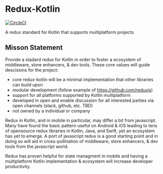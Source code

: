 # Redux-Kotlin

[![CircleCI](https://circleci.com/gh/reduxkotlin/redux-kotlin.svg?style=svg)](https://circleci.com/gh/reduxkotlin/redux-kotlin)


A redux standard for Kotlin that supports multiplatform projects

## Misson Statement

Provide a stadard redux for Kotlin in order to foster a ecosystem of middleware, store enhancers, & dev tools.  These core values will guide descisions for the project:
* core redux-kotlin will be a minimal implementation that other libraries can build upon
* modular development (follow example of https://github.com/reduxjs)
* support for all platforms supported by Kotlin multiplatform
* developed in open and enable discussion for all interested parties via open channels (slack, github, etc. TBD)
* not owned by a individual or company


Redux in Kotlin, and in mobile in particular, may differ a bit from javascript.  Many have found the basic pattern useful on Android & iOS leading to tens of opensource redux libraries in Kotlin, Java, and Swift, yet an ecosystem has yet to emerge.  A port of javascript redux is a good starting point and in doing so will aid in cross-pollination of middleware, store enhancers, & dev tools from the javascript world.  

Redux has proven helpful for state managment in mobile and having a multiplatform Kotlin implementation & ecosystem will increase developer productivity.

